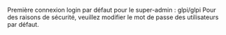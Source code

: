 Première connexion login par défaut pour le super-admin : glpi/glpi
Pour des raisons de sécurité, veuillez modifier le mot de passe des utilisateurs par défaut.